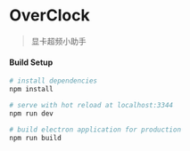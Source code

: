 # OverClock

> 显卡超频小助手

#### Build Setup

``` bash
# install dependencies
npm install

# serve with hot reload at localhost:3344
npm run dev

# build electron application for production
npm run build


```
